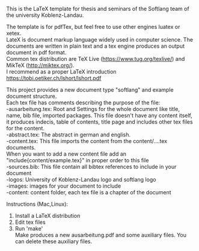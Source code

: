 This is the LaTeX template for thesis and seminars of the Softlang team of the university Koblenz-Landau.

The template is for pdfTex, but feel free to use other engines luatex or xetex.  
LateX is document markup language widely used in computer science. The documents are written in plain text and a tex engine produces an output document in pdf format.  
Common tex distribution are TeX Live (https://www.tug.org/texlive/) and MikTeX (http://miktex.org/).  
I recommend as a proper LaTeX introduction https://tobi.oetiker.ch/lshort/lshort.pdf

This project provides a new document type "softlang" and example document structure.  
Each tex file has comments describing the purpose of the file:  
-ausarbeitung.tex: Root and Settings for the whole document like title, name, bib file, imported packages.
   This file doesn't have any content itself, it produces indecis, table of contents, title page 
   and  includes other tex files for the content.  
-abstract.tex: The abstract in german and english.  
-content.tex: This file imports the content from the content/....tex documents.  
   When you want to add a new content file add an "include{content/example.tex}" in proper order to this file   
-sources.bib: This file contain all bibtex references to include in your document  
-logos: University of Koblenz-Landau logo and softlang logo  
-images: images for your document to include  
-content: content folder, each tex file is a chapter of the document

Instructions (Mac,Linux):  
1. Install a LaTeX distribution  
2. Edit tex files  
3. Run 'make'  
Make produces a new ausarbeitung.pdf and some auxiliary files. You can delete these auxiliary files.  

